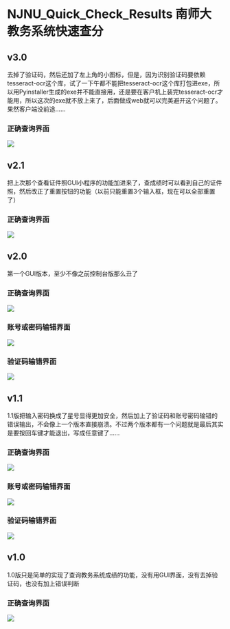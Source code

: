 # NJNU_Quick_Check_Results 南师大教务系统快速查分

## v3.0

去掉了验证码，然后还加了左上角的小图标，但是，因为识别验证码要依赖tesseract-ocr这个库，试了一下午都不能把tesseract-ocr这个库打包进exe，所以用Pyinstaller生成的exe并不能直接用，还是要在客户机上装完tesseract-ocr才能用，所以这次的exe就不放上来了，后面做成web就可以完美避开这个问题了。果然客户端没前途……

### 正确查询界面

![](http://i.imgur.com/JMr5kbD.png)

## v2.1
把上次那个查看证件照GUI小程序的功能加进来了，查成绩时可以看到自己的证件照，然后改正了重置按钮的功能（以前只能重置3个输入框，现在可以全部重置了）

### 正确查询界面

![](http://i.imgur.com/p4cBLoj.png)

## v2.0
第一个GUI版本，至少不像之前控制台版那么丑了

### 正确查询界面

![](http://i.imgur.com/U9hR62a.png)

### 账号或密码输错界面

![](http://i.imgur.com/3fdB8pH.png)

### 验证码输错界面

![](http://i.imgur.com/L3ZxmMu.png)

## v1.1
1.1版把输入密码换成了星号显得更加安全，然后加上了验证码和账号密码输错的错误输出，不会像上一个版本直接崩溃。不过两个版本都有一个问题就是最后其实是要按回车键才能退出，写成任意键了……

### 正确查询界面

![](http://i.imgur.com/kXW5k4P.png)

### 账号或密码输错界面

![](http://i.imgur.com/pvp4Yjy.png)

### 验证码输错界面

![](http://i.imgur.com/yqgU7h7.png)

## v1.0
1.0版只是简单的实现了查询教务系统成绩的功能，没有用GUI界面，没有去掉验证码，也没有加上错误判断

### 正确查询界面

![](http://i.imgur.com/vHlV0uY.png)
